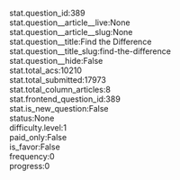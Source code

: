stat.question_id:389  
stat.question__article__live:None  
stat.question__article__slug:None  
stat.question__title:Find the Difference  
stat.question__title_slug:find-the-difference  
stat.question__hide:False  
stat.total_acs:10210  
stat.total_submitted:17973  
stat.total_column_articles:8  
stat.frontend_question_id:389  
stat.is_new_question:False  
status:None  
difficulty.level:1  
paid_only:False  
is_favor:False  
frequency:0  
progress:0  
